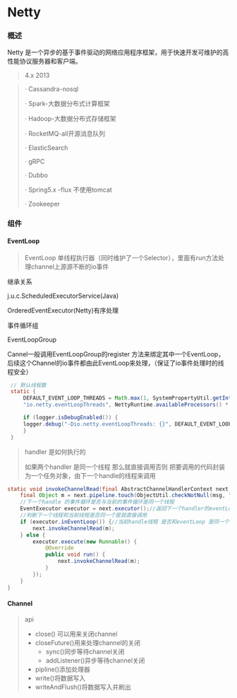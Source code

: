 # Netty

### 概述

Netty 是一个异步的基于事件驱动的网络应用程序框架，用于快速开发可维护的高性能协议服务器和客户端。

> 4.x 2013

> · Cassandra-nosql
>
> · Spark-大数据分布式计算框架
>
> · Hadoop-大数据分布式存储框架
>
> · RocketMQ-all开源消息队列
>
> · ElasticSearch
>
> · gRPC
>
> · Dubbo
>
> · Spring5.x -flux 不使用tomcat
>
> · Zookeeper

### 组件

#### EventLoop

> EventLoop 单线程执行器（同时维护了一个Selector），里面有run方法处理channel上源源不断的io事件

继承关系

j.u.c.ScheduledExecutorService(Java)

OrderedEventExecutor(Netty)有序处理

事件循环组

EventLoopGroup 

Cannel一般调用EventLoopGroup的register 方法来绑定其中一个EventLoop，后续这个Channel的io事件都由此EventLoop来处理，（保证了io事件处理时的线程安全）

```java
 // 默认线程数       
 static {
     DEFAULT_EVENT_LOOP_THREADS = Math.max(1, SystemPropertyUtil.getInt(
     "io.netty.eventLoopThreads", NettyRuntime.availableProcessors() * 2));

     if (logger.isDebugEnabled()) {
     logger.debug("-Dio.netty.eventLoopThreads: {}", DEFAULT_EVENT_LOOP_THREADS);
     }
 }     
```

> handler 是如何执行的
>
> 如果两个handler 是同一个线程 那么就直接调用否则 把要调用的代码封装为一个任务对象，由下一个handle的线程来调用

```java
static void invokeChannelRead(final AbstractChannelHandlerContext next, Object msg) {
    final Object m = next.pipeline.touch(ObjectUtil.checkNotNull(msg, "msg"), next);
    //下一个handle 的事件循环是否与当前的事件循环是同一个线程
    EventExecutor executor = next.executor();//返回下一个handler的eventLoop
    //判断下一个线程和当前线程是否同一个是就直接调用
    if (executor.inEventLoop()) {//当前handle线程 是否和eventLoop 是同一个线程
        next.invokeChannelRead(m);
    } else {
        executor.execute(new Runnable() {
            @Override
            public void run() {
                next.invokeChannelRead(m);
            }
        });
    }
}
```

#### Channel

> api
>
> * close() 可以用来关闭channel
> * closeFuture()用来处理channel的关闭
>   * sync()同步等待channel关闭
>   * addListener()异步等待channel关闭
> * pipline()添加处理器
> * write()将数据写入
> * writeAndFlush()将数据写入并刷出